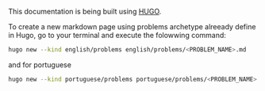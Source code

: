 This documentation is being built using [HUGO](https://gohugo.io/).

To create a new markdown page using problems archetype alreeady define in Hugo, go to your
terminal and execute the folowwing command:

```bash
hugo new --kind english/problems english/problems/<PROBLEM_NAME>.md
```

and for portuguese

```bash
hugo new --kind portuguese/problems portuguese/problems/<PROBLEM_NAME>.md
```
